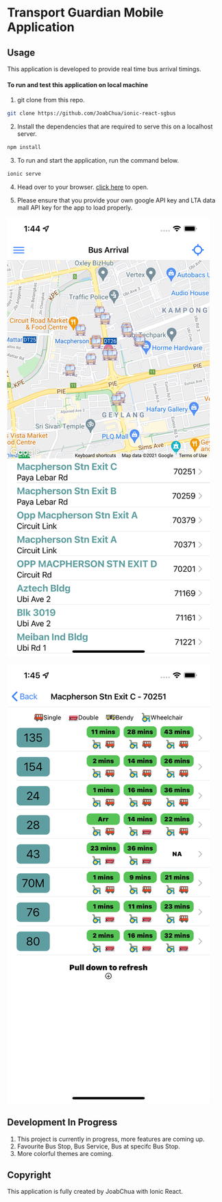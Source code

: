 # Transport Guardian Mobile Application

## Usage

This application is developed to provide real time bus arrival timings.

#### To run and test this application on local machine

1. git clone from this repo.

```bash
git clone https://github.com/JoabChua/ionic-react-sgbus
```

2. Install the dependencies that are required to serve this on a localhost server.

```bash
npm install
```

3. To run and start the application, run the command below.

```bash
ionic serve
```

4. Head over to your browser. [click here](http://localhost:8100) to open.

5. Please ensure that you provide your own google API key and LTA data mall API key for the app to load properly.

![Landing Page](https://github.com/JoabChua/ionic-react-sgbus/blob/master/images/s1.png)

![Arrival Time Page](https://github.com/JoabChua/ionic-react-sgbus/blob/master/images/s2.png)

## Development In Progress

1. This project is currently in progress, more features are coming up.
2. Favourite Bus Stop, Bus Service, Bus at specifc Bus Stop.
3. More colorful themes are coming.

## Copyright

This application is fully created by JoabChua with Ionic React.
